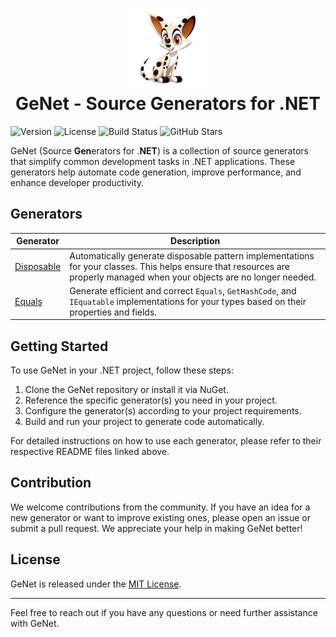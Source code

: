 <h1 align="center">
  <img src="genet_icon.png" alt="GeNet Logo" width="128" height="128"><br>
  GeNet - Source Generators for .NET
</h1>


![Version](https://img.shields.io/badge/version-0.0.1-blue.svg)
![License](https://img.shields.io/badge/license-MIT-green.svg)
![Build Status](https://github.com/GregDomzalski/GeNet/workflows/build/badge.svg)
![GitHub Stars](https://img.shields.io/github/stars/GregDomzalski/GeNet.svg)

GeNet (Source **Gen**erators for .**NET**) is a collection of source generators that simplify common development tasks in .NET applications. These generators help automate code generation, improve performance, and enhance developer productivity.

## Generators

| Generator                                                   | Description                           |
|-------------------------------------------------------------|---------------------------------------|
| [Disposable](./GeNet.Disposable/GeNet.Disposable.readme.md) | Automatically generate disposable pattern implementations for your classes. This helps ensure that resources are properly managed when your objects are no longer needed. |
| [Equals](./GeNet.Equals/GeNet.Equals.readme.md)             | Generate efficient and correct `Equals`, `GetHashCode`, and `IEquatable` implementations for your types based on their properties and fields. |

## Getting Started

To use GeNet in your .NET project, follow these steps:

1. Clone the GeNet repository or install it via NuGet.
2. Reference the specific generator(s) you need in your project.
3. Configure the generator(s) according to your project requirements.
4. Build and run your project to generate code automatically.

For detailed instructions on how to use each generator, please refer to their respective README files linked above.

## Contribution

We welcome contributions from the community. If you have an idea for a new generator or want to improve existing ones, please open an issue or submit a pull request. We appreciate your help in making GeNet better!

## License

GeNet is released under the [MIT License](LICENSE.md).

---

Feel free to reach out if you have any questions or need further assistance with GeNet.
